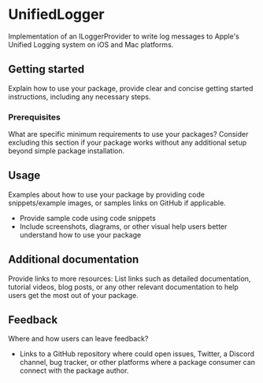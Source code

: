 # UnifiedLogger 

Implementation of an ILoggerProvider to write log messages to Apple's Unified Logging system on iOS and Mac platforms.

## Getting started

Explain how to use your package, provide clear and concise getting started instructions, including any necessary steps.

### Prerequisites

What are specific minimum requirements to use your packages? Consider excluding this section if your package works without any additional setup beyond simple package installation.

## Usage

Examples about how to use your package by providing code snippets/example images, or samples links on GitHub if applicable. 

- Provide sample code using code snippets
- Include screenshots, diagrams, or other visual help users better understand how to use your package

## Additional documentation

Provide links to more resources: List links such as detailed documentation, tutorial videos, blog posts, or any other relevant documentation to help users get the most out of your package.

## Feedback

Where and how users can leave feedback?

- Links to a GitHub repository where could open issues, Twitter, a Discord channel, bug tracker, or other platforms where a package consumer can connect with the package author.
